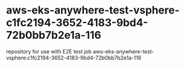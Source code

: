 # aws-eks-anywhere-test-vsphere-c1fc2194-3652-4183-9bd4-72b0bb7b2e1a-116
repository for use with E2E test job aws-eks-anywhere-test-vsphere:c1fc2194-3652-4183-9bd4-72b0bb7b2e1a-116
